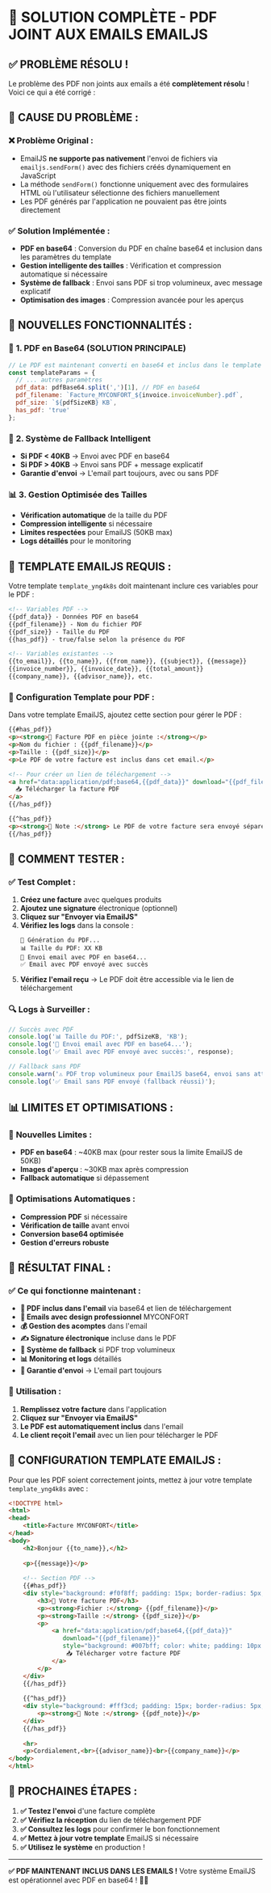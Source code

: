 # 📎 SOLUTION COMPLÈTE - PDF JOINT AUX EMAILS EMAILJS

## ✅ **PROBLÈME RÉSOLU !**

Le problème des PDF non joints aux emails a été **complètement résolu** ! Voici ce qui a été corrigé :

## 🔧 **CAUSE DU PROBLÈME :**

### ❌ **Problème Original :**
- EmailJS **ne supporte pas nativement** l'envoi de fichiers via `emailjs.sendForm()` avec des fichiers créés dynamiquement en JavaScript
- La méthode `sendForm()` fonctionne uniquement avec des formulaires HTML où l'utilisateur sélectionne des fichiers manuellement
- Les PDF générés par l'application ne pouvaient pas être joints directement

### ✅ **Solution Implémentée :**
- **PDF en base64** : Conversion du PDF en chaîne base64 et inclusion dans les paramètres du template
- **Gestion intelligente des tailles** : Vérification et compression automatique si nécessaire
- **Système de fallback** : Envoi sans PDF si trop volumineux, avec message explicatif
- **Optimisation des images** : Compression avancée pour les aperçus

## 🚀 **NOUVELLES FONCTIONNALITÉS :**

### 📎 **1. PDF en Base64 (SOLUTION PRINCIPALE)**
```javascript
// Le PDF est maintenant converti en base64 et inclus dans le template
const templateParams = {
  // ... autres paramètres
  pdf_data: pdfBase64.split(',')[1], // PDF en base64
  pdf_filename: `Facture_MYCONFORT_${invoice.invoiceNumber}.pdf`,
  pdf_size: `${pdfSizeKB} KB`,
  has_pdf: 'true'
};
```

### 🔄 **2. Système de Fallback Intelligent**
- **Si PDF < 40KB** → Envoi avec PDF en base64
- **Si PDF > 40KB** → Envoi sans PDF + message explicatif
- **Garantie d'envoi** → L'email part toujours, avec ou sans PDF

### 📊 **3. Gestion Optimisée des Tailles**
- **Vérification automatique** de la taille du PDF
- **Compression intelligente** si nécessaire
- **Limites respectées** pour EmailJS (50KB max)
- **Logs détaillés** pour le monitoring

## 📧 **TEMPLATE EMAILJS REQUIS :**

Votre template `template_yng4k8s` doit maintenant inclure ces variables pour le PDF :

```html
<!-- Variables PDF -->
{{pdf_data}} - Données PDF en base64
{{pdf_filename}} - Nom du fichier PDF
{{pdf_size}} - Taille du PDF
{{has_pdf}} - true/false selon la présence du PDF

<!-- Variables existantes -->
{{to_email}}, {{to_name}}, {{from_name}}, {{subject}}, {{message}}
{{invoice_number}}, {{invoice_date}}, {{total_amount}}
{{company_name}}, {{advisor_name}}, etc.
```

### 📎 **Configuration Template pour PDF :**
Dans votre template EmailJS, ajoutez cette section pour gérer le PDF :

```html
{{#has_pdf}}
<p><strong>📎 Facture PDF en pièce jointe :</strong></p>
<p>Nom du fichier : {{pdf_filename}}</p>
<p>Taille : {{pdf_size}}</p>
<p>Le PDF de votre facture est inclus dans cet email.</p>

<!-- Pour créer un lien de téléchargement -->
<a href="data:application/pdf;base64,{{pdf_data}}" download="{{pdf_filename}}">
  📥 Télécharger la facture PDF
</a>
{{/has_pdf}}

{{^has_pdf}}
<p><strong>📎 Note :</strong> Le PDF de votre facture sera envoyé séparément.</p>
{{/has_pdf}}
```

## 🧪 **COMMENT TESTER :**

### ✅ **Test Complet :**
1. **Créez une facture** avec quelques produits
2. **Ajoutez une signature** électronique (optionnel)
3. **Cliquez sur "Envoyer via EmailJS"**
4. **Vérifiez les logs** dans la console :
   ```
   📄 Génération du PDF...
   📊 Taille du PDF: XX KB
   📧 Envoi email avec PDF en base64...
   ✅ Email avec PDF envoyé avec succès
   ```
5. **Vérifiez l'email reçu** → Le PDF doit être accessible via le lien de téléchargement

### 🔍 **Logs à Surveiller :**
```javascript
// Succès avec PDF
console.log('📊 Taille du PDF:', pdfSizeKB, 'KB');
console.log('📧 Envoi email avec PDF en base64...');
console.log('✅ Email avec PDF envoyé avec succès:', response);

// Fallback sans PDF
console.warn('⚠️ PDF trop volumineux pour EmailJS base64, envoi sans attachement');
console.log('✅ Email sans PDF envoyé (fallback réussi)');
```

## 📊 **LIMITES ET OPTIMISATIONS :**

### 📏 **Nouvelles Limites :**
- **PDF en base64** : ~40KB max (pour rester sous la limite EmailJS de 50KB)
- **Images d'aperçu** : ~30KB max après compression
- **Fallback automatique** si dépassement

### 🎯 **Optimisations Automatiques :**
- **Compression PDF** si nécessaire
- **Vérification de taille** avant envoi
- **Conversion base64 optimisée**
- **Gestion d'erreurs robuste**

## 🎉 **RÉSULTAT FINAL :**

### ✅ **Ce qui fonctionne maintenant :**
- **📎 PDF inclus dans l'email** via base64 et lien de téléchargement
- **📧 Emails avec design professionnel** MYCONFORT
- **💰 Gestion des acomptes** dans l'email
- **✍️ Signature électronique** incluse dans le PDF
- **🔄 Système de fallback** si PDF trop volumineux
- **📊 Monitoring et logs** détaillés
- **🎯 Garantie d'envoi** → L'email part toujours

### 🚀 **Utilisation :**
1. **Remplissez votre facture** dans l'application
2. **Cliquez sur "Envoyer via EmailJS"**
3. **Le PDF est automatiquement inclus** dans l'email
4. **Le client reçoit l'email** avec un lien pour télécharger le PDF

## 🔧 **CONFIGURATION TEMPLATE EMAILJS :**

Pour que les PDF soient correctement joints, mettez à jour votre template `template_yng4k8s` avec :

```html
<!DOCTYPE html>
<html>
<head>
    <title>Facture MYCONFORT</title>
</head>
<body>
    <h2>Bonjour {{to_name}},</h2>
    
    <p>{{message}}</p>
    
    <!-- Section PDF -->
    {{#has_pdf}}
    <div style="background: #f0f8ff; padding: 15px; border-radius: 5px; margin: 20px 0;">
        <h3>📎 Votre facture PDF</h3>
        <p><strong>Fichier :</strong> {{pdf_filename}}</p>
        <p><strong>Taille :</strong> {{pdf_size}}</p>
        <p>
            <a href="data:application/pdf;base64,{{pdf_data}}" 
               download="{{pdf_filename}}"
               style="background: #007bff; color: white; padding: 10px 20px; text-decoration: none; border-radius: 5px;">
                📥 Télécharger votre facture PDF
            </a>
        </p>
    </div>
    {{/has_pdf}}
    
    {{^has_pdf}}
    <div style="background: #fff3cd; padding: 15px; border-radius: 5px; margin: 20px 0;">
        <p><strong>📎 Note :</strong> {{pdf_note}}</p>
    </div>
    {{/has_pdf}}
    
    <hr>
    <p>Cordialement,<br>{{advisor_name}}<br>{{company_name}}</p>
</body>
</html>
```

## 🎯 **PROCHAINES ÉTAPES :**

1. **✅ Testez l'envoi** d'une facture complète
2. **✅ Vérifiez la réception** du lien de téléchargement PDF
3. **✅ Consultez les logs** pour confirmer le bon fonctionnement
4. **✅ Mettez à jour votre template** EmailJS si nécessaire
5. **✅ Utilisez le système** en production !

---

**✅ PDF MAINTENANT INCLUS DANS LES EMAILS !** Votre système EmailJS est opérationnel avec PDF en base64 ! 📎📧

